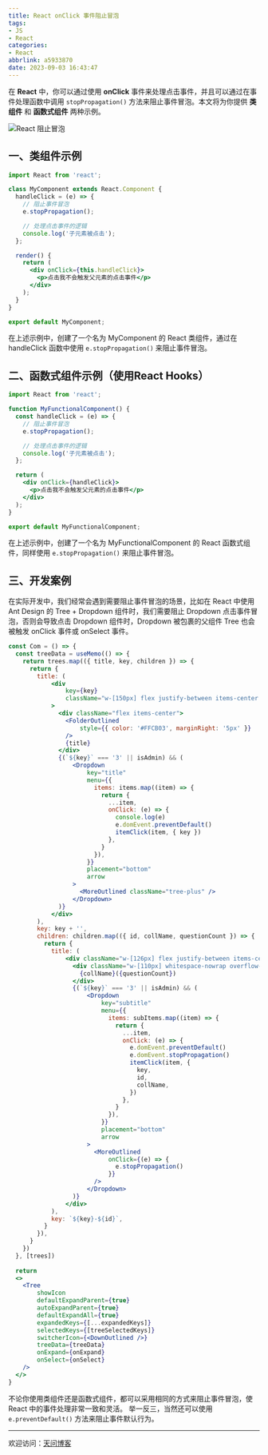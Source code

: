 ```yaml
---
title: React onClick 事件阻止冒泡
tags:
- JS
- React
categories:
- React
abbrlink: a5933870
date: 2023-09-03 16:43:47
---
```


在 **React** 中，你可以通过使用 **onClick** 事件来处理点击事件，并且可以通过在事件处理函数中调用 `stopPropagation()` 方法来阻止事件冒泡。本文将为你提供 **类组件** 和 **函数式组件** 两种示例。

![React 阻止冒泡](https://tiven.cn/static/img/img-react-01-awodTve6vGeownJ6xi27U.jpg)

<!-- more -->

## 一、类组件示例

```jsx
import React from 'react';

class MyComponent extends React.Component {
  handleClick = (e) => {
    // 阻止事件冒泡
    e.stopPropagation();

    // 处理点击事件的逻辑
    console.log('子元素被点击');
  };

  render() {
    return (
      <div onClick={this.handleClick}>
        <p>点击我不会触发父元素的点击事件</p>
      </div>
    );
  }
}

export default MyComponent;
```

在上述示例中，创建了一个名为 MyComponent 的 React 类组件，通过在 handleClick 函数中使用 `e.stopPropagation()` 来阻止事件冒泡。

## 二、函数式组件示例（使用React Hooks）

```jsx
import React from 'react';

function MyFunctionalComponent() {
  const handleClick = (e) => {
    // 阻止事件冒泡
    e.stopPropagation();

    // 处理点击事件的逻辑
    console.log('子元素被点击');
  };

  return (
    <div onClick={handleClick}>
      <p>点击我不会触发父元素的点击事件</p>
    </div>
  );
}

export default MyFunctionalComponent;
```

在上述示例中，创建了一个名为 MyFunctionalComponent 的 React 函数式组件，同样使用 `e.stopPropagation()` 来阻止事件冒泡。

## 三、开发案例

在实际开发中，我们经常会遇到需要阻止事件冒泡的场景，比如在 React 中使用 Ant Design 的 Tree + Dropdown 组件时，我们需要阻止 Dropdown 点击事件冒泡，否则会导致点击 Dropdown 组件时，Dropdown 被包裹的父组件 Tree 也会被触发 onClick 事件或 onSelect 事件。

```jsx
const Com = () => {
  const treeData = useMemo(() => {
    return trees.map(({ title, key, children }) => {
      return {
        title: (
            <div
                key={key}
                className="w-[150px] flex justify-between items-center tree-parent-li"
            >
              <div className="flex items-center">
                <FolderOutlined
                    style={{ color: '#FFCB03', marginRight: '5px' }}
                />
                {title}
              </div>
              {(`${key}` === '3' || isAdmin) && (
                  <Dropdown
                      key="title"
                      menu={{
                        items: items.map((item) => {
                          return {
                            ...item,
                            onClick: (e) => {
                              console.log(e)
                              e.domEvent.preventDefault()
                              itemClick(item, { key })
                            },
                          }
                        }),
                      }}
                      placement="bottom"
                      arrow
                  >
                    <MoreOutlined className="tree-plus" />
                  </Dropdown>
              )}
            </div>
        ),
        key: key + '',
        children: children.map(({ id, collName, questionCount }) => {
          return {
            title: (
                <div className="w-[126px] flex justify-between items-center">
                  <div className="w-[110px] whitespace-nowrap overflow-hidden text-ellipsis">
                    {collName}({questionCount})
                  </div>
                  {(`${key}` === '3' || isAdmin) && (
                      <Dropdown
                          key="subtitle"
                          menu={{
                            items: subItems.map((item) => {
                              return {
                                ...item,
                                onClick: (e) => {
                                  e.domEvent.preventDefault()
                                  e.domEvent.stopPropagation()
                                  itemClick(item, {
                                    key,
                                    id,
                                    collName,
                                  })
                                },
                              }
                            }),
                          }}
                          placement="bottom"
                          arrow
                      >
                        <MoreOutlined
                            onClick={(e) => {
                              e.stopPropagation()
                            }}
                        />
                      </Dropdown>
                  )}
                </div>
            ),
            key: `${key}-${id}`,
          }
        }),
      }
    })
  }, [trees])
  
  return 
  <>
    <Tree
        showIcon
        defaultExpandParent={true}
        autoExpandParent={true}
        defaultExpandAll={true}
        expandedKeys={[...expandedKeys]}
        selectedKeys={[treeSelectedKeys]}
        switcherIcon={<DownOutlined />}
        treeData={treeData}
        onExpand={onExpand}
        onSelect={onSelect}
    />
  </>
}
```                  

不论你使用类组件还是函数式组件，都可以采用相同的方式来阻止事件冒泡，使 React 中的事件处理非常一致和灵活。
举一反三，当然还可以使用 `e.preventDefault()` 方法来阻止事件默认行为。

---

欢迎访问：[天问博客](https://tiven.cn/p/a5933870/ "天问博客-专注于大前端技术")

